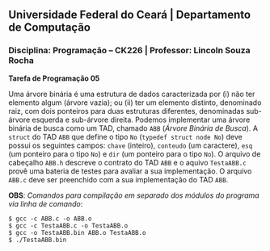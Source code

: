 ## **Universidade Federal do Ceará** | **Departamento de Computação**
### **Disciplina: Programação – CK226** | **Professor: Lincoln Souza Rocha**

**Tarefa de Programação 05**

Uma árvore binária é uma estrutura de dados caracterizada por (i) não ter elemento algum (árvore vazia); ou (ii) ter um elemento distinto, denominado raiz, com dois ponteiros para duas estruturas diferentes, denominadas sub-árvore esquerda e sub-árvore direita. Podemos implementar uma árvore binária de busca como um TAD, chamado `ABB` (*Árvore Binária de Busca*). A `struct` do TAD `ABB` que define o tipo `No` (`typedef struct node No`) deve possui os seguintes campos: `chave` (inteiro), `conteudo` (um caractere), `esq` (um ponteiro para o tipo `No`) e `dir` (um ponteiro para o tipo `No`). O arquivo de cabeçalho `ABB.h` descreve o contrato do TAD `ABB` e o aquivo `TestaABB.c` provê uma bateria de testes para avaliar a sua implementação. O arquivo `ABB.c` deve ser preenchido com a sua implementação do TAD `ABB`.

**OBS**: *Comandos para compilação em separado dos módulos do programa via linha de comando*:
```
$ gcc -c ABB.c -o ABB.o
$ gcc -c TestaABB.c -o TestaABB.o
$ gcc -o TestaABB.bin ABB.o TestaABB.o
$ ./TestaABB.bin
```

